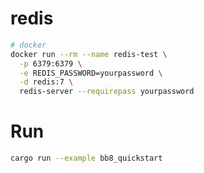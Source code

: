 # redis

```sh
# docker
docker run --rm --name redis-test \
  -p 6379:6379 \
  -e REDIS_PASSWORD=yourpassword \
  -d redis:7 \
  redis-server --requirepass yourpassword
```

# Run

```sh
cargo run --example bb8_quickstart
```